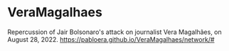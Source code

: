 # VeraMagalhaes
 Repercussion of Jair Bolsonaro's attack on journalist Vera Magalhães, on August 28, 2022.
 https://pabloera.github.io/VeraMagalhaes/network/#
